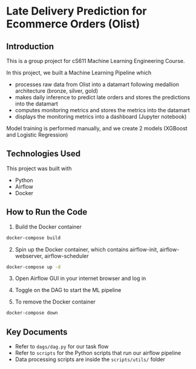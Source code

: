 # Late Delivery Prediction for Ecommerce Orders (Olist)

## Introduction
This is a group project for cS611 Machine Learning Engineering Course.   

In this project, we built a Machine Learning Pipeline which 
* processes raw data from Olist into a datamart following medallion architecture (bronze, silver, gold)
* makes daily inference to predict late orders and stores the predictions into the datamart
* computes monitoring metrics and stores the metrics into the datamart
* displays the monitoring metrics into a dashboard (Jupyter notebook)

Model training is performed manually, and we create 2 models (XGBoost and Logistic Regression)

## Technologies Used
This project was built with
* Python
* Airflow
* Docker

## How to Run the Code
1. Build the Docker container

```bash
docker-compose build
```

2. Spin up the Docker container, which contains airflow-init, airflow-webserver, airflow-scheduler

```bash
docker-compose up -d
```

3. Open Airflow GUI in your internet browser and log in

4. Toggle on the DAG to start the ML pipeline

5. To remove the Docker container

```bash
docker-compose down
```

## Key Documents
* Refer to `dags/dag.py` for our task flow
* Refer to `scripts` for the Python scripts that run our airflow pipeline
* Data processing scripts are inside the `scripts/utils/` folder